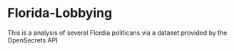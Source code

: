 # Florida-Lobbying
This is a analysis of several Flordia politicans via a dataset provided by the OpenSecrets API
